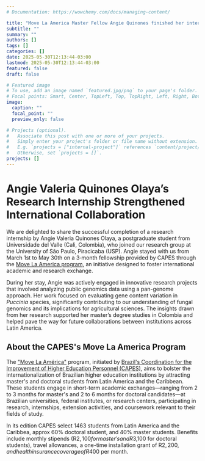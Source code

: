 ```yaml
---
# Documentation: https://wowchemy.com/docs/managing-content/

title: "Move La America Master Fellow Angie Quinones finished her internship"
subtitle: ""
summary: ""
authors: []
tags: []
categories: []
date: 2025-05-30T12:13:44-03:00
lastmod: 2025-05-30T12:13:44-03:00
featured: false
draft: false

# Featured image
# To use, add an image named `featured.jpg/png` to your page's folder.
# Focal points: Smart, Center, TopLeft, Top, TopRight, Left, Right, BottomLeft, Bottom, BottomRight.
image:
  caption: ""
  focal_point: ""
  preview_only: false

# Projects (optional).
#   Associate this post with one or more of your projects.
#   Simply enter your project's folder or file name without extension.
#   E.g. `projects = ["internal-project"]` references `content/project/deep-learning/index.md`.
#   Otherwise, set `projects = []`.
projects: []
---
```


# Angie Valeria Quinones Olaya’s Research Internship Strengthened International Collaboration

We are delighted to share the successful completion of a research internship by Angie Valeria Quinones Olaya, a postgraduate student from Universidade del Valle (Cali, Colombia), who joined our research group at the University of São Paulo, Piracicaba (USP). Angie stayed with us from March 1st to May 30th on a 3‑month fellowship provided by CAPES through the [Move La America program](https://www.gov.br/capes/pt-br/acesso-a-informacao/acoes-e-programas/bolsas/bolsas-e-auxilios-internacionais/encontre-aqui/paises/multinacional/programa-move-la-america), an initiative designed to foster international academic and research exchange.

During her stay, Angie was actively engaged in innovative research projects that involved analyzing public genomics data using a pan-genome approach. Her work focused on evaluating gene content variation in *Puccinia* species, significantly contributing to our understanding of fungal genomics and its implications for agricultural sciences. The insights drawn from her research supported her master’s degree studies in Colombia and helped pave the way for future collaborations between institutions across Latin America.

## About the CAPES's Move La America Program

The ["Move La América"](https://www.gov.br/capes/pt-br/acesso-a-informacao/acoes-e-programas/bolsas/bolsas-e-auxilios-internacionais/encontre-aqui/paises/multinacional/programa-move-la-america) program, initiated by [Brazil's Coordination for the Improvement of Higher Education Personnel (CAPES)](https://www.gov.br/capes/pt-br), aims to bolster the internationalization of Brazilian higher education institutions by attracting master's and doctoral students from Latin America and the Caribbean. These students engage in short-term academic exchanges—ranging from 2 to 3 months for master's and 2 to 6 months for doctoral candidates—at Brazilian universities, federal institutes, or research centers, participating in research, internships, extension activities, and coursework relevant to their fields of study. 

In its edition CAPES select 1463 students from Latin America and the Caribbea, approx 60% doctoral student, and 40% master students. Benefits include monthly stipends (R$2,100 for master's and R$3,100 for doctoral students), travel allowances, a one-time installation grant of R$2,200, and health insurance coverage of R$400 per month.
